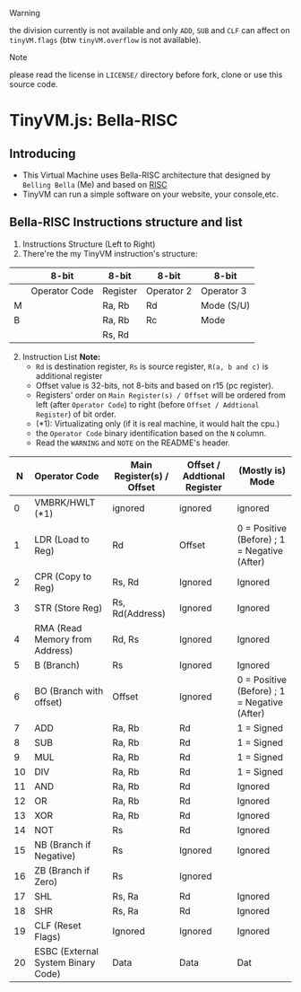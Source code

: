 
> [!WARNING]
> the division currently is not available and only `ADD`, `SUB` and `CLF` can affect on `tinyVM.flags` (btw `tinyVM.overflow` is not available).

> [!NOTE]
> please read the license in `LICENSE/` directory before fork, clone or use this source code.

# TinyVM.js: Bella-RISC

## Introducing

- This Virtual Machine uses Bella-RISC architecture that designed by `Belling Bella` (Me) and based on [RISC](https://en.wikipedia.org/wiki/Reduced_instruction_set_computer)
- TinyVM can run a simple software on your website, your console,etc.

## Bella-RISC Instructions structure and list

1. Instructions Structure (Left to Right)
2. There're the my TinyVM instruction's structure:


|   | 8-bit         | 8-bit    | 8-bit      | 8-bit      |
| --- | --------------- | ---------- | ------------ | ------------ |
|   | Operator Code | Register | Operator 2 | Operator 3 |
| M |               | Ra, Rb   | Rd         | Mode (S/U) |
| B |               | Ra, Rb   | Rc         | Mode       |
|   |               | Rs, Rd   |            |            |

2. Instruction List
   **Note:**
   - `Rd` is destination register, `Rs` is source register, `R(a, b and c)` is additional register
   - Offset value is 32-bits, not 8-bits and based on r15 (pc register).
   - Registers' order on `Main Register(s) / Offset` will be ordered from left (after `Operator Code`) to right (before `Offset / Addtional Register`) of bit order.
   - (*1): Virtualizating only (if it is real machine, it would halt the cpu.)
   - the `Operator Code` binary identification based on the `N` column.
   - Read the `WARNING` and `NOTE` on the README's header.


| N  | Operator Code                      | Main Register(s) / Offset | Offset / Addtional Register | (Mostly is) Mode                             |
| ---- | :----------------------------------- | --------------------------- | ----------------------------- | ---------------------------------------------- |
| 0  | VMBRK/HWLT (*1)                    | ignored                   | ignored                     | ignored                                      |
| 1  | LDR (Load to Reg)                  | Rd                        | Offset                      | 0 = Positive (Before) ; 1 = Negative (After) |
| 2  | CPR (Copy to Reg)                  | Rs, Rd                    | Ignored                     | Ignored                                      |
| 3  | STR (Store Reg)                    | Rs, Rd(Address)           | Ignored                     | Ignored                                      |
| 4  | RMA (Read Memory from Address)     | Rd, Rs                    | Ignored                     | Ignored                                      |
| 5  | B (Branch)                         | Rs                        | Ignored                     | Ignored                                      |
| 6  | BO (Branch with offset)            | Offset                    | Ignored                     | 0 = Positive (Before) ; 1 = Negative (After) |
| 7  | ADD                                | Ra, Rb                    | Rd                          | 1 = Signed                                   |
| 8  | SUB                                | Ra, Rb                    | Rd                          | 1 = Signed                                   |
| 9  | MUL                                | Ra, Rb                    | Rd                          | 1 = Signed                                   |
| 10 | DIV                                | Ra, Rb                    | Rd                          | 1 = Signed                                   |
| 11 | AND                                | Ra, Rb                    | Rd                          | Ignored                                      |
| 12 | OR                                 | Ra, Rb                    | Rd                          | Ignored                                      |
| 13 | XOR                                | Ra, Rb                    | Rd                          | Ignored                                      |
| 14 | NOT                                | Rs                        | Rd                          | Ignored                                      |
| 15 | NB (Branch if Negative)            | Rs                        | Ignored                     | Ignored                                      |
| 16 | ZB (Branch if Zero)                | Rs                        | Ignored                     |                                              |
| 17 | SHL                                | Rs, Ra                    | Rd                          | Ignored                                      |
| 18 | SHR                                | Rs, Ra                    | Rd                          | Ignored                                      |
| 19 | CLF (Reset Flags)                  | Ignored                   | Ignored                     | Ignored                                      |
| 20 | ESBC (External System Binary Code) | Data                      | Data                        | Dat                                          |
